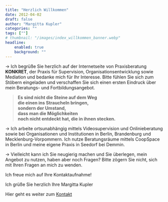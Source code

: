 ```yaml
---
title: "Herzlich Willkommen"
date: 2012-04-02
draft: false
author: "Margitta Kupler"
categories: ""
tags: [""]
# thumbnail: "/images/index_willkommen_banner.webp"
headline: 
    enabled: true
    background: ""
---
```


→ Ich begrüße Sie herzlich auf der Internetseite von Praxisberatung **KONKRET**, der Praxis für Supervision, Organisationsentwicklung sowie Mediation und bedanke mich für Ihr Interesse.  Bitte fühlen Sie sich zum Stöbern eingeladen und verschaffen Sie sich einen ersten Eindruck über mein Beratungs- und Fortbildungsangebot.

<!--more-->

> **Es sind nicht die Steine auf dem Weg**  
**die einen ins  Straucheln bringen,**  
**sondern der Umstand,**  
**dass man die Möglichkeiten**  
**noch nicht entdeckt hat, die in ihnen stecken.**  

→ Ich arbeite ortsunabhängig mittels Videosupervision und Onlinieberatung sowie bei Organisationen und Institutionen in Berlin, Brandenburg und Mecklenburg-Vorpommern. Ich nutze Beratungsräume mittels CoopSpace in Berlin und meine eigene Praxis in Seedorf bei Demmin.

→ Vielleicht kann ich Sie neugierig machen und Sie überlegen, mein Angebot zu nutzen, haben aber noch Fragen? Bitte zögern Sie nicht, sich mit Ihren Fragen an mich zu wenden.

Ich freue mich auf Ihre Kontaktaufnahme!

Ich grüße Sie herzlich Ihre Margitta Kupler

Hier geht es weiter zum [Kontakt]()